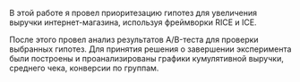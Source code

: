 В этой работе я провел приоритезацию гипотез для увеличения выручки интернет-магазина, используя фреймворки RICE и ICE. 

После этого провел анализ результатов A/B-теста для проверки выбранных гипотез. Для принятия решения о завершении эксперимента были построены и проанализированы графики кумулятивной выручки, среднего чека, конверсии по группам. 
